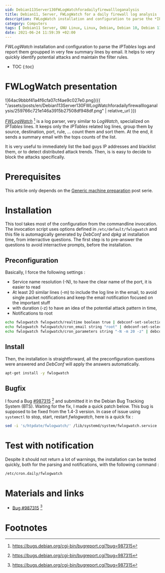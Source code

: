 ```yaml
---
uid: Debian113Server130FWLogWatchforadailyfirewallloganalysis
title: Debian11, Server, FWLogWatch for a daily firewall log analysis
description: FWLogWatch installation and configuration to parse the *IPTables* logs and report them groupped in very few summary lines by email. It helps to very quickly identify potential attacks and maintain the filter rules.
category: Computers
tags: [ Debian11 Server, GNU Linux, Linux, Debian, Debian 10, Debian 11, Buster, Bullseye, Server, Installation, FWLogWatch, Logs analysis, Security, Firewall ]
date: 2021-06-24 11:59:39 +02:00
---
```


*FWLogWatch* installation and configuration to parse the *IPTables* logs and report them groupped in very few summary lines by email. It helps to very quickly identify potential attacks and maintain the filter rules.

* TOC
{:toc}

# FWLogWatch presentation

![64ac9bbbf41a4f6cfa07cf4ae9c027e0.png]({{ "/assets/posts/en/Debian113Server130FWLogWatchforadailyfirewallloganalysis/259766c721e146a3915b27508df948df.png" | relative_url }})

*[FWLogWatch][homepage]* [^1] is a log parser, very similar to *LogWatch*, specialized on *IPTables* lines. It keeps only the *IPTables* related log lines, group them by source, destination, port, rule, ... count them and sort them. At the end, it sends a summary email with the tops counts of the list. 

It is very useful to immediately list the bad guys IP addresses and blacklist them, or to detect distributed attack trends. Then, is is easy to decide to block the attacks specifically.

# Prerequisites
This article only depends on the [Generic machine preparation](/pages/en/tags/#debian11-preparation) post serie.

# Installation
This tool takes most of the configuration from the commandline invocation. The invocation script uses options defined in `/etc/default/fwlogwatch` and this file is automagically generated by *DebConf* and *dpkg* at installation time, from interractive questions. The first step is to pre-answer the questions to avoid interractive prompts, before the installation.

## Preconfiguration
Basically, I force the following settings :
- Service name resolution (-N), to have the clear name of the port, it is easier to read
- At least 20 similar lines (-m) to include the log line in the email, to avoid single packet notifications and keep the email notification focused on the important stuff
- with duration (-z) to have an idea of the potential attack pattern in time, 
- Notifications to root
```bash
echo fwlogwatch fwlogwatch/realtime boolean true | debconf-set-selections
echo fwlogwatch fwlogwatch/cron_email string "root" | debconf-set-selections
echo fwlogwatch fwlogwatch/cron_parameters string "-N -m 20 -z" | debconf-set-selections
```

## Install
Then, the installation is straightforward, all the preconfiguration questions were answered and *DebConf* will apply the answers automatically.
```bash
apt-get install -y fwlogwatch
```

## Bugfix
I found a Bug [#987315][BTS] [^1] and submitted it in the Debian Bug Tracking System (BTS). Waiting for the fix, I made a quick patch below. This bug is supposed to be fixed from the 1.4-3 version. In case of issue using `systemctl` to stop, start, restart *fwlogwatch*, here is a quick fix :
```bash
sed -i 's/htpdate/fwlogwatch/' /lib/systemd/system/fwlogwatch.service
```

# Test with notification
Despite it should not return a lot of warnings, the installation can be tested quickly, both for the parsing and notifications, with the following command :
```bash
/etc/cron.daily/fwlogwatch
```

# Materials and links

- [Bug #987315][BTS] [^1]

# Footnotes

[BTS]: https://bugs.debian.org/cgi-bin/bugreport.cgi?bug=987315
[homepage]: http://fwlogwatch.inside-security.de/

[^1]: https://bugs.debian.org/cgi-bin/bugreport.cgi?bug=987315
[^2]: http://fwlogwatch.inside-security.de/
